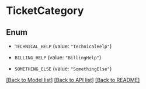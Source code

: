 # TicketCategory

## Enum


* `TECHNICAL_HELP` (value: `"TechnicalHelp"`)

* `BILLING_HELP` (value: `"BillingHelp"`)

* `SOMETHING_ELSE` (value: `"SomethingElse"`)


[[Back to Model list]](../README.md#documentation-for-models) [[Back to API list]](../README.md#documentation-for-api-endpoints) [[Back to README]](../README.md)


